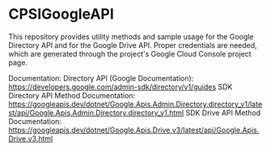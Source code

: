# CPSIGoogleAPI

This repository provides utility methods and sample usage for the Google Directory API and for the Google Drive API. Proper credentials are needed, which are generated through the project's Google Cloud Console project page.


Documentation:
Directory API (Google Documentation): https://developers.google.com/admin-sdk/directory/v1/guides
SDK Directory API Method Documentation: https://googleapis.dev/dotnet/Google.Apis.Admin.Directory.directory_v1/latest/api/Google.Apis.Admin.Directory.directory_v1.html
SDK Drive API Method Documentation: https://googleapis.dev/dotnet/Google.Apis.Drive.v3/latest/api/Google.Apis.Drive.v3.html 
